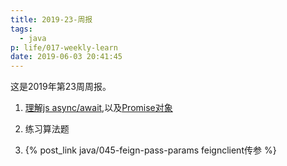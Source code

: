 ```yaml
---
title: 2019-23-周报
tags:
  - java
p: life/017-weekly-learn
date: 2019-06-03 20:41:45
---
```


这是2019年第23周周报。

1. [理解js async/await](https://segmentfault.com/a/1190000007535316),以及[Promise对象](https://developer.mozilla.org/zh-CN/docs/Web/JavaScript/Reference/Global_Objects/Promise)


2. 练习算法题

3. {% post_link java/045-feign-pass-params feignclient传参 %}


